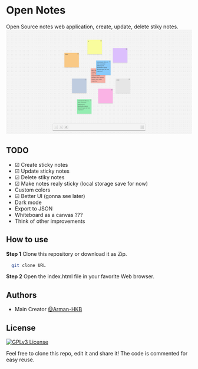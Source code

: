 # Open Notes

Open Source notes web application, create, update, delete stiky notes.
![Demo screenshot of the application](https://github.com/Arman-HKB/OpenNotes/blob/develop/assets/img/demo_pic.png)

## TODO
- ☑ Create sticky notes
- ☑ Update sticky notes
- ☑ Delete stiky notes
- ☑ Make notes realy sticky (local storage save for now)
- Custom colors
- ☑ Better UI (gonna see later)
- Dark mode
- Export to JSON
- Whiteboard as a canvas ???
- Think of other improvements
## How to use

**Step 1** Clone this repository or download it as Zip.
```bash
  git clone URL
```
**Step 2** Open the index.html file in your favorite Web browser.
## Authors

- Main Creator [@Arman-HKB](https://www.github.com/https://github.com/Arman-HKB)


## License

[![GPLv3 License](https://img.shields.io/badge/License-GPL%20v3-yellow.svg)](https://opensource.org/licenses/)

Feel free to clone this repo, edit it and share it! The code is commented for easy reuse.
